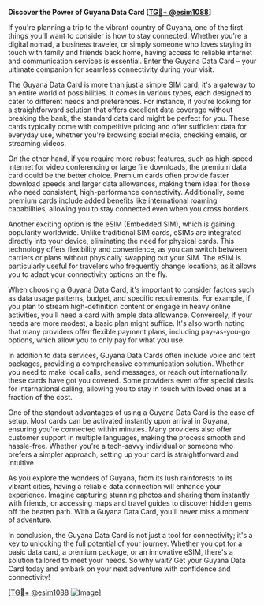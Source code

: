 **Discover the Power of Guyana Data Card [[TG💪+ @esim1088](https://t.me/s/esim1088)]**

If you're planning a trip to the vibrant country of Guyana, one of the first things you'll want to consider is how to stay connected. Whether you're a digital nomad, a business traveler, or simply someone who loves staying in touch with family and friends back home, having access to reliable internet and communication services is essential. Enter the Guyana Data Card – your ultimate companion for seamless connectivity during your visit.

The Guyana Data Card is more than just a simple SIM card; it's a gateway to an entire world of possibilities. It comes in various types, each designed to cater to different needs and preferences. For instance, if you're looking for a straightforward solution that offers excellent data coverage without breaking the bank, the standard data card might be perfect for you. These cards typically come with competitive pricing and offer sufficient data for everyday use, whether you're browsing social media, checking emails, or streaming videos.

On the other hand, if you require more robust features, such as high-speed internet for video conferencing or large file downloads, the premium data card could be the better choice. Premium cards often provide faster download speeds and larger data allowances, making them ideal for those who need consistent, high-performance connectivity. Additionally, some premium cards include added benefits like international roaming capabilities, allowing you to stay connected even when you cross borders.

Another exciting option is the eSIM (Embedded SIM), which is gaining popularity worldwide. Unlike traditional SIM cards, eSIMs are integrated directly into your device, eliminating the need for physical cards. This technology offers flexibility and convenience, as you can switch between carriers or plans without physically swapping out your SIM. The eSIM is particularly useful for travelers who frequently change locations, as it allows you to adapt your connectivity options on the fly.

When choosing a Guyana Data Card, it's important to consider factors such as data usage patterns, budget, and specific requirements. For example, if you plan to stream high-definition content or engage in heavy online activities, you'll need a card with ample data allowance. Conversely, if your needs are more modest, a basic plan might suffice. It's also worth noting that many providers offer flexible payment plans, including pay-as-you-go options, which allow you to only pay for what you use.

In addition to data services, Guyana Data Cards often include voice and text packages, providing a comprehensive communication solution. Whether you need to make local calls, send messages, or reach out internationally, these cards have got you covered. Some providers even offer special deals for international calling, allowing you to stay in touch with loved ones at a fraction of the cost.

One of the standout advantages of using a Guyana Data Card is the ease of setup. Most cards can be activated instantly upon arrival in Guyana, ensuring you're connected within minutes. Many providers also offer customer support in multiple languages, making the process smooth and hassle-free. Whether you're a tech-savvy individual or someone who prefers a simpler approach, setting up your card is straightforward and intuitive.

As you explore the wonders of Guyana, from its lush rainforests to its vibrant cities, having a reliable data connection will enhance your experience. Imagine capturing stunning photos and sharing them instantly with friends, or accessing maps and travel guides to discover hidden gems off the beaten path. With a Guyana Data Card, you'll never miss a moment of adventure.

In conclusion, the Guyana Data Card is not just a tool for connectivity; it's a key to unlocking the full potential of your journey. Whether you opt for a basic data card, a premium package, or an innovative eSIM, there's a solution tailored to meet your needs. So why wait? Get your Guyana Data Card today and embark on your next adventure with confidence and connectivity!

[[TG💪+ @esim1088](https://t.me/s/esim1088) ![Image](https://i.postimg.cc/Y0z9fWf4/image.png)]